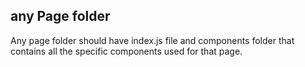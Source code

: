 ## any Page folder

Any page folder should have index.js file and components folder that contains all the specific components used for that page.
